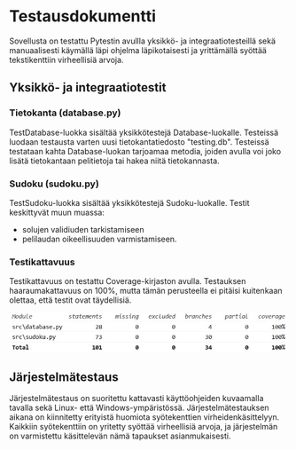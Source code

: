 # Testausdokumentti

Sovellusta on testattu Pytestin avullla yksikkö- ja integraatiotesteillä sekä manuaalisesti käymällä läpi ohjelma läpikotaisesti ja yrittämällä syöttää tekstikenttiin virheellisiä arvoja.

## Yksikkö- ja integraatiotestit

### Tietokanta (database.py)

TestDatabase-luokka sisältää yksikkötestejä Database-luokalle. Testeissä luodaan testausta varten uusi tietokantatiedosto "testing.db". Testeissä testataan kahta Database-luokan tarjoamaa metodia, joiden avulla voi joko lisätä tietokantaan pelitietoja tai hakea niitä tietokannasta.

### Sudoku (sudoku.py)

TestSudoku-luokka sisältää yksikkötestejä Sudoku-luokalle. Testit keskittyvät muun muassa:

- solujen validiuden tarkistamiseen
- pelilaudan oikeellisuuden varmistamiseen.

### Testikattavuus

Testikattavuus on testattu Coverage-kirjaston avulla. Testauksen haaraumakattavuus on 100%, mutta tämän perusteella ei pitäisi kuitenkaan olettaa, että testit ovat täydellisiä.  

![Coverage-reportti](../assets/coverage.jpg)

## Järjestelmätestaus

Järjestelmätestaus on suoritettu kattavasti käyttöohjeiden kuvaamalla tavalla sekä Linux- että Windows-ympäristössä. Järjestelmätestauksen aikana on kiinnitetty erityistä huomiota syötekenttien virheidenkäsittelyyn. Kaikkiin syötekenttiin on yritetty syöttää virheellisiä arvoja, ja järjestelmän on varmistettu käsittelevän nämä tapaukset asianmukaisesti.